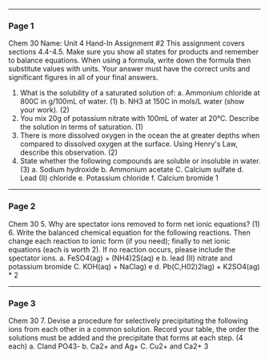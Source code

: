 

---

### Page 1

Chem 30
Name:
Unit 4 Hand-In Assignment #2
This assignment covers sections 4.4-4.5. Make sure you show all states for
products and remember to balance equations. When using a formula, write down the
formula then substitute values with units. Your answer must have the correct
units and significant figures in all of your final answers.
1. What is the solubility of a saturated solution of:
a. Ammonium chloride at 800C in g/100mL of water. (1)
b. NH3 at 150C in mols/L water (show your work). (2)
2. You mix 20g of potassium nitrate with 100mL of water at 20°C. Describe
the solution in terms of saturation. (1)
3. There is more dissolved oxygen in the ocean the at greater depths when
compared to dissolved oxygen at the surface. Using Henry's Law, describe
this observation. (2)
4. State whether the following compounds are soluble or insoluble in water.
(3)
a. Sodium hydroxide
b. Ammonium acetate
C. Calcium sulfate
d. Lead (II) chloride
e. Potassium chloride
f. Calcium bromide
1


---

### Page 2

Chem 30
5. Why are spectator ions removed to form net ionic equations? (1)
6. Write the balanced chemical equation for the following reactions. Then
change each reaction to ionic form (if you need); finally to net ionic
equations (each is worth 2). If no reaction occurs, please include the
spectator ions.
a. FeSO4(ag) + (NH4)2S(aq) e
b. lead (II) nitrate and potassium bromide
C. KOH(aq) + NaClag) e
d. Pb(C,H02)2lag) + K2SO4(ag) *
2


---

### Page 3

Chem 30
7. Devise a procedure for selectively precipitating the following ions from
each other in a common solution. Record your table, the order the
solutions must be added and the precipitate that forms at each step. (4
each)
a. Cland PO43-
b. Ca2+ and Ag+
C. Cu2+ and Ca2+
3
